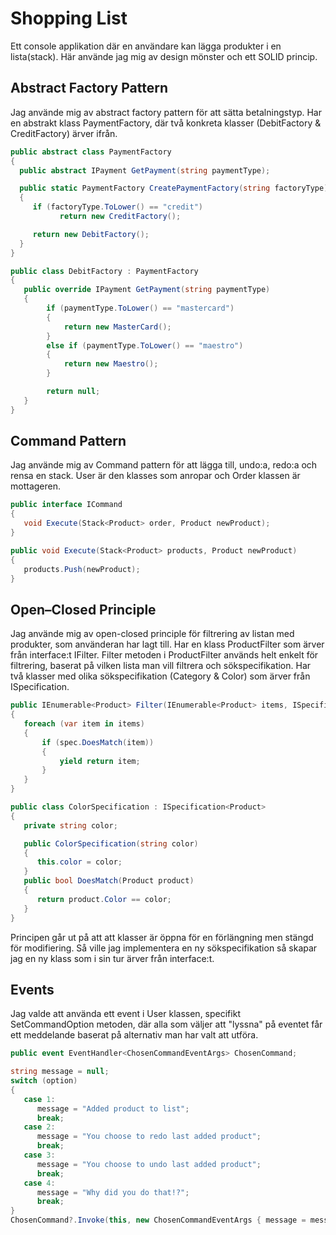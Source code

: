 # Shopping List

Ett console applikation där en användare kan lägga produkter i en lista(stack). 
Här använde jag mig av design mönster och ett SOLID princip.

## Abstract Factory Pattern

Jag använde mig av abstract factory pattern för att sätta betalningstyp. Har en abstrakt klass PaymentFactory, där två konkreta klasser (DebitFactory & CreditFactory) ärver ifrån.

```cs
public abstract class PaymentFactory
{
  public abstract IPayment GetPayment(string paymentType);

  public static PaymentFactory CreatePaymentFactory(string factoryType)
  {
     if (factoryType.ToLower() == "credit")
           return new CreditFactory();

     return new DebitFactory();
  }
}
```
```cs
public class DebitFactory : PaymentFactory
{
   public override IPayment GetPayment(string paymentType)
   {
     	if (paymentType.ToLower() == "mastercard")
        {
            return new MasterCard();
        }
        else if (paymentType.ToLower() == "maestro")
        {
            return new Maestro();
        }

        return null;
   }
}
```
## Command Pattern

Jag använde mig av Command pattern för att lägga till, undo:a, redo:a och rensa en stack. User är den klasses som anropar och Order klassen är mottageren.

```cs
public interface ICommand
{
   void Execute(Stack<Product> order, Product newProduct);
}
```
```cs
public void Execute(Stack<Product> products, Product newProduct)
{
   products.Push(newProduct);
}
```

## Open–Closed Principle

Jag använde mig av open-closed principle för filtrering av listan med produkter, som använderan har lagt till. Har en klass ProductFilter som ärver från interface:t IFilter.
Filter metoden i ProductFilter används helt enkelt för filtrering, baserat på vilken lista man vill filtrera och sökspecifikation. 
Har två klasser med olika sökspecifikation (Category & Color) som ärver från ISpecification.

```cs
public IEnumerable<Product> Filter(IEnumerable<Product> items, ISpecification<Product> spec)
{
   foreach (var item in items)
   {
       if (spec.DoesMatch(item))
       {
           yield return item;
       }
   }
}
```  
```cs
public class ColorSpecification : ISpecification<Product>
{
   private string color;

   public ColorSpecification(string color)
   {
      this.color = color;
   }
   public bool DoesMatch(Product product)
   {
      return product.Color == color;
   }
}
``` 
Principen går ut på att att klasser är öppna för en förlängning men stängd för modifiering.
Så ville jag implementera en ny sökspecifikation så skapar jag en ny klass som i sin tur ärver från interface:t.

## Events

Jag valde att använda ett event i User klassen, specifikt SetCommandOption metoden, där alla som väljer att "lyssna" på eventet får ett meddelande baserat på alternativ man har valt att utföra.

```cs
public event EventHandler<ChosenCommandEventArgs> ChosenCommand;
```
```cs
string message = null;
switch (option)
{
   case 1:
      message = "Added product to list";
      break;
   case 2:
      message = "You choose to redo last added product";
      break;
   case 3:
      message = "You choose to undo last added product";
      break;
   case 4:
      message = "Why did you do that!?";
      break;
}
ChosenCommand?.Invoke(this, new ChosenCommandEventArgs { message = message });
```